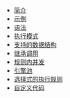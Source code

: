 * [简介](introduce)
* [示例](example)
* [语法](grammar)
* [执行模式]()
* [支持的数据结构]()
* [继承调用]()
* [规则内并发]()
* [引擎池]()
* [选择式的执行规则]()
* [自定义代码]()
